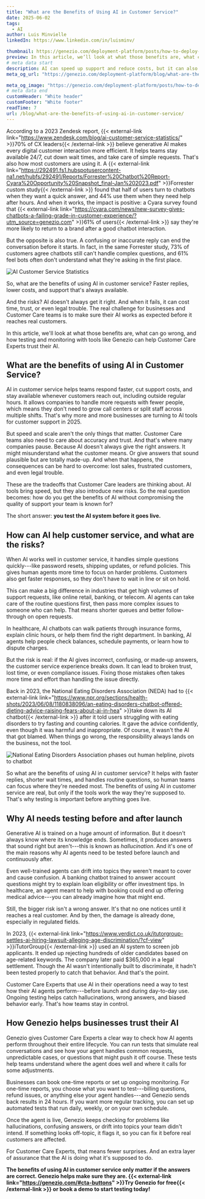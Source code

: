 ```yaml
---
title: "What are the Benefits of Using AI in Customer Service?"
date: 2025-06-02
tags:
  - AI
author: Luis Minvielle
linkedIn: https://www.linkedin.com/in/luisminv/

thumbnail: https://genezio.com/deployment-platform/posts/how-to-deploy-your-ai-agent-in-few-steps.webp
preview: In this article, we’ll look at what those benefits are, what can go wrong, and how testing and monitoring with tools like Genezio can help Customer Care Experts trust their AI.
# meta data start
description: AI can speed up support and reduce costs, but it can also make mistakes. Genezio’s tester helps catch AI failures before they reach customers
meta_og_url: "https://genezio.com/deployment-platform/blog/what-are-the-benefits-of-using-ai-in-customer-service/"

meta_og_image: "https://genezio.com/deployment-platform/posts/how-to-deploy-your-ai-agent-in-few-steps.webp"
# meta data end
customHeader: "White header"
customFooter: "White footer"
readTime: 7
url: /blog/what-are-the-benefits-of-using-ai-in-customer-service/
---
```



According to a 2023 Zendesk report, {{< external-link link="https://www.zendesk.com/blog/ai-customer-service-statistics/" >}}70% of CX leaders{{< /external-link >}} believe generative AI makes every digital customer interaction more efficient. It helps teams stay available 24/7, cut down wait times, and take care of simple requests. That's also how most customers are using it. A {{< external-link link="https://292491.fs1.hubspotusercontent-na1.net/hubfs/292491/Reports/Forrester%20Chatbot%20Report-Cyara%20Opportunity%20Snapshot_final-Jan%202023.pdf" >}}Forrester custom study{{< /external-link >}} found that half of users turn to chatbots when they want a quick answer, and 44% use them when they need help after hours. And when it works, the impact is positive: a Cyara survey found that {{< external-link link="https://cyara.com/news/new-survey-gives-chatbots-a-failing-grade-in-customer-experience/?utm_source=genezio.com" >}}61% of users{{< /external-link >}} say they're more likely to return to a brand after a good chatbot interaction.

But the opposite is also true. A confusing or inaccurate reply can end the conversation before it starts. In fact, in the same Forrester study, 73% of customers agree chatbots still can't handle complex questions, and 61% feel bots often don't understand what they're asking in the first place.

![AI Customer Service Statistics](https://genezio.com/deployment-platform/posts/consumer-opinions-on-ai-agents.webp)

So, what are the benefits of using AI in customer service? Faster replies, lower costs, and support that's always available.

And the risks? AI doesn't always get it right. And when it fails, it can cost time, trust, or even legal trouble. The real challenge for businesses and Customer Care teams is to make sure their AI works as expected before it reaches real customers.

In this article, we'll look at what those benefits are, what can go wrong, and how testing and monitoring with tools like Genezio can help Customer Care Experts trust their AI.

## What are the benefits of using AI in Customer Service?

AI in customer service helps teams respond faster, cut support costs, and stay available whenever customers reach out, including outside regular hours. It allows companies to handle more requests with fewer people, which means they don't need to grow call centers or split staff across multiple shifts. That's why more and more businesses are turning to AI tools for customer support in 2025.

But speed and scale aren't the only things that matter. Customer Care teams also need to care about accuracy and trust. And that's where many companies pause. Because AI doesn't always give the right answers. It might misunderstand what the customer means. Or give answers that sound plausible but are totally made-up. And when that happens, the consequences can be hard to overcome: lost sales, frustrated customers, and even legal trouble.

These are the tradeoffs that Customer Care leaders are thinking about. AI tools bring speed, but they also introduce new risks. So the real question becomes: how do you get the benefits of AI without compromising the quality of support your team is known for?

The short answer: **you test the AI system before it goes live.**

## How can AI help customer service, and what are the risks?

When AI works well in customer service, it handles simple questions quickly---like password resets, shipping updates, or refund policies. This gives human agents more time to focus on harder problems. Customers also get faster responses, so they don't have to wait in line or sit on hold.

This can make a big difference in industries that get high volumes of support requests, like online retail, banking, or telecom. AI agents can take care of the routine questions first, then pass more complex issues to someone who can help. That means shorter queues and better follow-through on open requests.

In healthcare, AI chatbots can walk patients through insurance forms, explain clinic hours, or help them find the right department. In banking, AI agents help people check balances, schedule payments, or learn how to dispute charges.

But the risk is real: if the AI gives incorrect, confusing, or made-up answers, the customer service experience breaks down. It can lead to broken trust, lost time, or even compliance issues. Fixing those mistakes often takes more time and effort than handling the issue directly.

Back in 2023, the National Eating Disorders Association (NEDA) had to {{< external-link link="https://www.npr.org/sections/health-shots/2023/06/08/1180838096/an-eating-disorders-chatbot-offered-dieting-advice-raising-fears-about-ai-in-hea" >}}take down its AI chatbot{{< /external-link >}} after it told users struggling with eating disorders to try fasting and counting calories. It gave the advice confidently, even though it was harmful and inappropriate. Of course, it wasn't the AI that got blamed. When things go wrong, the responsibility always lands on the business, not the tool.

![National Eating Disorders
Association phases out human helpline, pivots to chatbot](https://genezio.com/deployment-platform/posts/neda-phases-out-human-helpline-pivots-to-chatbot.webp)

So what are the benefits of using AI in customer service? It helps with faster replies, shorter wait times, and handles routine questions, so human teams can focus where they're needed most. The benefits of using AI in customer service are real, but only if the tools work the way they're supposed to. That's why testing is important before anything goes live.

## Why AI needs testing before and after launch

Generative AI is trained on a huge amount of information. But it doesn't always know where its knowledge ends. Sometimes, it produces answers that sound right but aren't---this is known as *hallucination*. And it's one of the main reasons why AI agents need to be tested before launch and continuously after.

Even well-trained agents can drift into topics they weren't meant to cover and cause confusion. A banking chatbot trained to answer account questions might try to explain loan eligibility or offer investment tips. In healthcare, an agent meant to help with booking could end up offering medical advice---you can already imagine how that might end.

Still, the bigger risk isn't a wrong answer. It's that no one notices until it reaches a real customer. And by then, the damage is already done, especially in regulated fields.

In 2023, {{< external-link link="https://www.verdict.co.uk/itutorgroup-settles-ai-hiring-lawsuit-alleging-age-discrimination/?cf-view" >}}iTutorGroup{{< /external-link >}} used an AI system to screen job applicants. It ended up rejecting hundreds of older candidates based on age-related keywords. The company later paid $365,000 in a legal settlement. Though the AI wasn't intentionally built to discriminate, it hadn't been tested properly to catch that behavior. And that's the point.

Customer Care Experts that use AI in their operations need a way to test how their AI agents perform---before launch and during day-to-day use. Ongoing testing helps catch hallucinations, wrong answers, and biased behavior early. That's how teams stay in control.

## How Genezio helps businesses trust their AI

Genezio gives Customer Care Experts a clear way to check how AI agents perform throughout their entire lifecycle. You can run tests that simulate real conversations and see how your agent handles common requests, unpredictable cases, or questions that might push it off course. These tests help teams understand where the agent does well and where it calls for some adjustments.

Businesses can book one-time reports or set up ongoing monitoring. For one-time reports, you choose what you want to test---billing questions, refund issues, or anything else your agent handles---and Genezio sends back results in 24 hours. If you want more regular tracking, you can set up automated tests that run daily, weekly, or on your own schedule.

Once the agent is live, Genezio keeps checking for problems like hallucinations, confusing answers, or drift into topics your team didn't intend. If something looks off-topic, it flags it, so you can fix it before real customers are affected.

For Customer Care Experts, that means fewer surprises. And an extra layer of assurance that the AI is doing what it's supposed to do.

**The benefits of using AI in customer service only matter if the answers are correct. Genezio helps make sure they are. {{< external-link link="https://genezio.com/#cta-buttons" >}}Try Genezio for free{{< /external-link >}} or book a demo to start testing today!**

